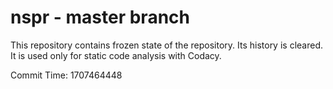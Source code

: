 # nspr - master branch

This repository contains frozen state of the repository.
Its history is cleared. It is used only for static code
analysis with Codacy.

Commit Time: 1707464448
